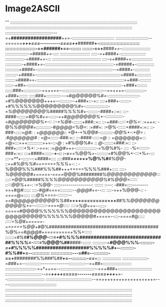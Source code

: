 # Image2ASCII

'''
::::::::::::::::::::::::::::::::::::::::::::::::::::::::::::::::::::::::::::::::::::::::::::::::::::::
::::::::::::::::::::::::::::::::::::::::::::::::::::::::::::::::::::::::::::::::::::::::::::::::::::::
:::::::::::::::::::::::::::::::::::::---=+**##################**++=-::::::::::::::::::::::::::::::::::
::::::::::::::::::::::::::--=====+****++*+===----------====++***######**+-::::::::::::::::::::::::::::
:::::::::::::::::::::-=+*######*+==-:::::::               :::::::-==+**####*+=-:::::::::::::::::::::::
::::::::::::::::::-=*#####*+=-::::    ::::::::::::::::::::::::    :::::-=+*####*+-::::::::::::::::::::
:::::::::::::::-=*####*+=-:::  ::::::::::::::::::::::::::::::::::::::: ::::-=+####*+=:::::::::::::::::
:::::::::::::-+####*+=-:::::::::::::::::::::::::::::::::::::::::::::::::::::::-=*#####+-::::::::::::::
:::::::::::=*####*=-::::::::::::::::::::::::::::::::::::::::::::::::::::::::::::--=*####+-::::::::::::
:::::::::-+####=-:::::::::::::::::::::::::::::::::::::::::::::::::::::::::::::::::::=*####+:::::::::::
::::::::=####==-::::::::::::::::::::::::::::::::::::::::::::::::::::::::::::::::::::::=+###*-:::::::::
::::::-+##*=-:::::::::::::::::::::::::::::::::::::::::::::::::::::::::::::::::::::::::::-+###+::::::::
::::::*###=:::::::::::::-=+++==--::::::::::::::::::::::::::::::::--==+++=-:::::::::::::::-+###+:::::::
:::::*###+:::::::::::---=#@@@@@@%#*=-::::::::::::::::::::::::-=*#%@@@@@@@*+++=--:::::::::--+###+::-=::
::::+###+-:::::::-+*#%%%%%%@@@@@@@@@%#=-::::::::::::::::::-=*%@@@@@@@@%#####%%%%#+-::::::::-####+::=::
:::-####-::::::=#@%#+=-:::::-=+#@@@@@@@%+-::::::::::::::-=#@@@@@@@%+-::      ::-+%@#-:::::::+###*::=::
::-+###*-:::::+@%=:   :=++=:    -*@%*%@@@#=::::::::::::-#@@@@*=%@=:   :=*##*=:   :=@%-::::::+####+:=::
::-*###-:::::=@#:  : +@@@@@@*::   +@+-+%@@#-::::::::::-*@@%+-:+@=  : :#@@@@@@#  :  =@=::::::-*###*:=::
::-####-:::::=@*  :: +@@@@@@+:::  =@=:::=+=::::::::::::=+=-::-*@*   : =#%@@%#= ::  *@-:::::::=###*:=::
::-*###+::::::+%+:    :-===:    :=@@#++=-::::::::::::::::-=*%@%#%*-     ::::     -*%=:::::::-*###+:=::
:::+####=::::::-**+-::       :-=**==*%@@%*=-:::::::::=*#%@@%+-:::+%*=-:::  :::-=**+-:::::--:+####=::::
::::*###***++++++*%@%%#****#%@@*-   ::=+#%@%%#=======%%%*+-:   : -%@@@%%%###%%%##+++++===%%%%###+:::::
::::-*%@@@@@#+=====-====*@@@%###***#####%@@@@@@@@@@@@*:::   :::::+@@%#####%%%%@@@@@@@@@@@%#%@@@=::::::
:::::*@@%*+=-:         :=%@@-   :::::----------------:  ::::::: :---:    -###=::::--------==+#@#::::::
::::-#@#====::::::::::--*@@@#+=--:::                            ::::-=++*%@@@*-::        -====*@=:::::
::::*@%+===-::::::::--==#@@@@@@@@@@%%##***++++=========+++****##%%@@@@@@@@@@@%+=--::::::::-===+@*:::::
::::=%@*===--::::-=====#@@@@%%%%%%%@@@@@@@@@@@@@@@@@@@@@@@@@@@@@@@%%%%%%%@@@@@#+====--:::-====#@*:::::
:::::=%@#+=====-=====+%@@*+#@%########################################%@%*==#@@@#+=========+*%%+::::::
:::::::=*#%#******#%@@@*-:::=+#%%%%###############################%%%%*=-::::=*%@@@%##***####*-:::::::
::::::::::-=**#@@@%%%*-::::::::-=+*#%%%%%###################%%%%%#*+--:::::::::-#%%##*+=--::::::::::::
:::::::::::::::---=*##*=--::::::::::-==+**########%%###%##***+=--::::::::::-==***=:::  :::::::::::::::
::::::::::::::::::::-=*###*+=--::::::::::::--------------:::::::::::::--=+*##*=:::::::::::::::::::::::
::::::::::::::::::::::::-=+****++==--:::::::::::::::::::::::::::--==+*###*+-::::::::::::::::::::::::::
:::::::::::::::::::::::::::::--==*****++++=====-------=====+++******+=--::::::::::::::::::::::::::::::
:::::::::::::::::::::::::::::::::::::--==++++++++++++++++++=----::::::::::::::::::::::::::::::::::::::
::::::::::::::::::::::::::::::::::::::::::::::::::::::::::::::::::::::::::::::::::::::::::::::::::::::
::::::::::::::::::::::::::::::::::::::::::::::::::::::::::::::::::::::::::::::::::::::::::::::::::::::
::::::::::::::::::::::::::::::::::::::::::::::::::::::::::::::::::::::::::::::::::::::::::::::::::::::
```
